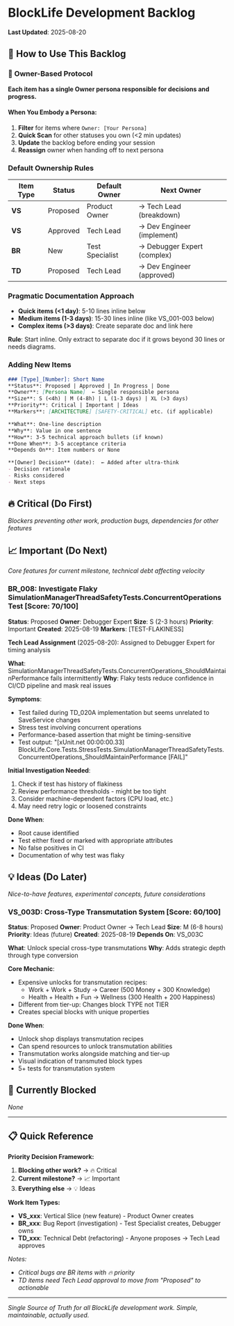 # BlockLife Development Backlog

**Last Updated**: 2025-08-20

## 📖 How to Use This Backlog

### 🧠 Owner-Based Protocol

**Each item has a single Owner persona responsible for decisions and progress.**

#### When You Embody a Persona:
1. **Filter** for items where `Owner: [Your Persona]`
3. **Quick Scan** for other statuses you own (<2 min updates)
4. **Update** the backlog before ending your session
5. **Reassign** owner when handing off to next persona


### Default Ownership Rules
| Item Type | Status | Default Owner | Next Owner |
|-----------|--------|---------------|------------|
| **VS** | Proposed | Product Owner | → Tech Lead (breakdown) |
| **VS** | Approved | Tech Lead | → Dev Engineer (implement) |
| **BR** | New | Test Specialist | → Debugger Expert (complex) |
| **TD** | Proposed | Tech Lead | → Dev Engineer (approved) |

### Pragmatic Documentation Approach
- **Quick items (<1 day)**: 5-10 lines inline below
- **Medium items (1-3 days)**: 15-30 lines inline (like VS_001-003 below)
- **Complex items (>3 days)**: Create separate doc and link here

**Rule**: Start inline. Only extract to separate doc if it grows beyond 30 lines or needs diagrams.

### Adding New Items
```markdown
### [Type]_[Number]: Short Name
**Status**: Proposed | Approved | In Progress | Done
**Owner**: [Persona Name]  ← Single responsible persona
**Size**: S (<4h) | M (4-8h) | L (1-3 days) | XL (>3 days)
**Priority**: Critical | Important | Ideas
**Markers**: [ARCHITECTURE] [SAFETY-CRITICAL] etc. (if applicable)

**What**: One-line description
**Why**: Value in one sentence  
**How**: 3-5 technical approach bullets (if known)
**Done When**: 3-5 acceptance criteria
**Depends On**: Item numbers or None

**[Owner] Decision** (date):  ← Added after ultra-think
- Decision rationale
- Risks considered
- Next steps
```

## 🔥 Critical (Do First)
*Blockers preventing other work, production bugs, dependencies for other features*




## 📈 Important (Do Next)
*Core features for current milestone, technical debt affecting velocity*

### BR_008: Investigate Flaky SimulationManagerThreadSafetyTests.ConcurrentOperations Test [Score: 70/100]
**Status**: Proposed
**Owner**: Debugger Expert
**Size**: S (2-3 hours)
**Priority**: Important
**Created**: 2025-08-19
**Markers**: [TEST-FLAKINESS]

**Tech Lead Assignment** (2025-08-20): Assigned to Debugger Expert for timing analysis

**What**: SimulationManagerThreadSafetyTests.ConcurrentOperations_ShouldMaintainPerformance fails intermittently
**Why**: Flaky tests reduce confidence in CI/CD pipeline and mask real issues

**Symptoms**:
- Test failed during TD_020A implementation but seems unrelated to SaveService changes
- Stress test involving concurrent operations
- Performance-based assertion that might be timing-sensitive
- Test output: "[xUnit.net 00:00:00.33] BlockLife.Core.Tests.StressTests.SimulationManagerThreadSafetyTests.ConcurrentOperations_ShouldMaintainPerformance [FAIL]"

**Initial Investigation Needed**:
1. Check if test has history of flakiness
2. Review performance thresholds - might be too tight
3. Consider machine-dependent factors (CPU load, etc.)
4. May need retry logic or loosened constraints

**Done When**:
- Root cause identified
- Test either fixed or marked with appropriate attributes
- No false positives in CI
- Documentation of why test was flaky




## 💡 Ideas (Do Later)
*Nice-to-have features, experimental concepts, future considerations*

### VS_003D: Cross-Type Transmutation System [Score: 60/100]
**Status**: Proposed
**Owner**: Product Owner → Tech Lead
**Size**: M (6-8 hours)
**Priority**: Ideas (future)
**Created**: 2025-08-19
**Depends On**: VS_003C

**What**: Unlock special cross-type transmutations
**Why**: Adds strategic depth through type conversion

**Core Mechanic**:
- Expensive unlocks for transmutation recipes:
  - Work + Work + Study → Career (500 Money + 300 Knowledge)
  - Health + Health + Fun → Wellness (300 Health + 200 Happiness)
- Different from tier-up: Changes block TYPE not TIER
- Creates special blocks with unique properties

**Done When**:
- Unlock shop displays transmutation recipes
- Can spend resources to unlock transmutation abilities
- Transmutation works alongside matching and tier-up
- Visual indication of transmuted block types
- 5+ tests for transmutation system






## 🚧 Currently Blocked
*None*

---

## 📋 Quick Reference

**Priority Decision Framework:**
1. **Blocking other work?** → 🔥 Critical
2. **Current milestone?** → 📈 Important  
3. **Everything else** → 💡 Ideas

**Work Item Types:**
- **VS_xxx**: Vertical Slice (new feature) - Product Owner creates
- **BR_xxx**: Bug Report (investigation) - Test Specialist creates, Debugger owns
- **TD_xxx**: Technical Debt (refactoring) - Anyone proposes → Tech Lead approves

*Notes:*
- *Critical bugs are BR items with 🔥 priority*
- *TD items need Tech Lead approval to move from "Proposed" to actionable*

---
*Single Source of Truth for all BlockLife development work. Simple, maintainable, actually used.*